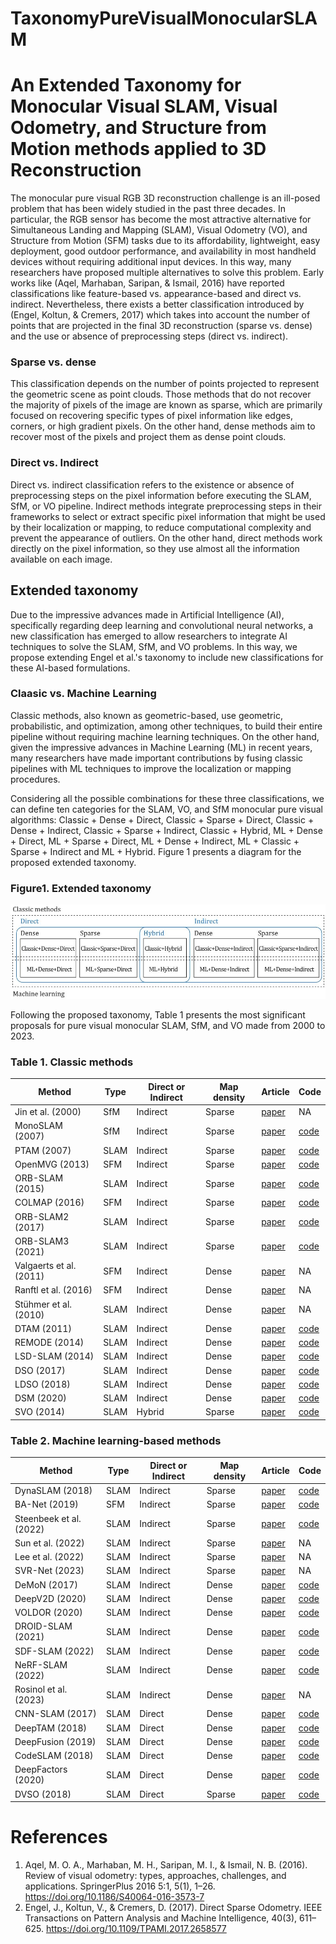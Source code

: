 # TaxonomyPureVisualMonocularSLAM
# An Extended Taxonomy for Monocular Visual SLAM, Visual Odometry, and Structure from Motion methods applied to 3D Reconstruction
The monocular pure visual RGB 3D reconstruction challenge is an ill-posed problem that has been widely studied in the past three decades. In particular, the RGB sensor has become the most attractive alternative for Simultaneous Landing and Mapping (SLAM), Visual Odometry (VO), and Structure from Motion (SFM) tasks due to its affordability, lightweight, easy deployment, good outdoor performance, and availability in most handheld devices without requiring additional input devices. In this way, many researchers have proposed multiple alternatives to solve this problem. Early works like (Aqel, Marhaban, Saripan, & Ismail, 2016) have reported classifications like feature-based vs. appearance-based and direct vs. indirect. Nevertheless, there exists a better classification introduced by (Engel, Koltun, & Cremers, 2017) which takes into account the number of points that are projected in the final 3D reconstruction (sparse vs. dense) and the use or absence of preprocessing steps (direct vs. indirect).
### Sparse vs. dense
This classification depends on the number of points projected to represent the geometric scene as point clouds. Those methods that do not recover the majority of pixels of the image are known as sparse, which are primarily focused on recovering specific types of pixel information like edges, corners, or high gradient pixels. On the other hand, dense methods aim to recover most of the pixels and project them as dense point clouds.

### Direct vs. Indirect
Direct vs. indirect classification refers to the existence or absence of preprocessing steps on the pixel information before executing the SLAM, SfM, or VO pipeline. Indirect methods integrate preprocessing steps in their frameworks to select or extract specific pixel information that might be used by their localization or mapping, to reduce computational complexity and prevent the appearance of outliers. On the other hand, direct methods work directly on the pixel information, so they use almost all the information available on each image.

## Extended taxonomy
Due to the impressive advances made in Artificial Intelligence (AI), specifically regarding deep learning and convolutional neural networks, a new classification has emerged to allow researchers to integrate AI techniques to solve the SLAM, SfM, and VO problems. In this way, we propose extending Engel et al.'s taxonomy to include new classifications for these AI-based formulations.
### Claasic vs. Machine Learning
Classic methods, also known as geometric-based, use geometric, probabilistic, and optimization, among other techniques, to build their entire pipeline without requiring machine learning techniques. On the other hand, given the impressive advances in Machine Learning (ML) in recent years, many researchers have made important contributions by fusing classic pipelines with ML techniques to improve the localization or mapping procedures.

Considering all the possible combinations for these three classifications, we can define ten categories for the SLAM, VO, and SfM monocular pure visual algorithms: Classic + Dense + Direct, Classic + Sparse + Direct, Classic + Dense + Indirect, Classic + Sparse + Indirect, Classic + Hybrid, ML + Dense + Direct, ML + Sparse + Direct, ML + Dense + Indirect, ML + Classic + Sparse + Indirect and ML + Hybrid. Figure 1 presents a diagram for the proposed extended taxonomy.

### Figure1. Extended taxonomy
![Alt text](https://github.com/erickherreraresearch/TaxonomyPureVisualMonocularSLAM/blob/main/images/taxonomy.JPG?raw=true "Extended taxonomy for monocular 3D reconstruction methods")

Following the proposed taxonomy, Table 1 presents the most significant proposals for pure visual monocular SLAM, SfM, and VO made from 2000 to 2023.

### Table 1. Classic methods
| Method | Type | Direct or Indirect | Map density | Article | Code |
| --- | --- | --- | --- | --- | --- |
| Jin et al. (2000)| SfM | Indirect | Sparse | [paper](https://ieeexplore.ieee.org/document/854954) | NA |
| MonoSLAM (2007) | SfM | Indirect | Sparse | [paper](https://ieeexplore.ieee.org/document/4160954) | [code](https://github.com/marcromani/MonoSLAM) |
| PTAM (2007) | SLAM | Indirect | Sparse | [paper](https://ieeexplore.ieee.org/document/4538852) | [code](https://github.com/Oxford-PTAM/PTAM-GPL) |
| OpenMVG (2013) | SFM | Indirect | Sparse | [paper](https://link.springer.com/chapter/10.1007/978-3-319-56414-2_5) | [code](https://github.com/openMVG/openMVG/tree/v2.0) |
| ORB-SLAM (2015) | SLAM | Indirect | Sparse | [paper](https://ieeexplore.ieee.org/document/7219438) | [code](https://github.com/raulmur/ORB_SLAM) |
| COLMAP (2016) | SFM | Indirect | Sparse | [paper](https://ieeexplore.ieee.org/document/7780814) | [code](https://github.com/colmap/colmap) |
| ORB-SLAM2 (2017) | SLAM | Indirect | Sparse | [paper](https://ieeexplore.ieee.org/document/7946260) | [code](https://github.com/raulmur/ORB_SLAM2) |
| ORB-SLAM3 (2021) | SLAM | Indirect | Sparse | [paper](https://ieeexplore.ieee.org/document/9440682) | [code](https://github.com/UZ-SLAMLab/ORB_SLAM3) |
| Valgaerts et al. (2011) | SFM | Indirect | Dense | [paper](https://link.springer.com/article/10.1007/s11263-011-0466-7) | NA |
| Ranftl et al. (2016) | SFM | Indirect | Dense | [paper](https://ieeexplore.ieee.org/document/7780809) | NA |
|  Stühmer et al. (2010) | SLAM | Indirect | Dense | [paper](https://link.springer.com/chapter/10.1007/978-3-642-15986-2_2) | NA |
|  DTAM (2011) | SLAM | Indirect | Dense | [paper](https://ieeexplore.ieee.org/abstract/document/6126513) | [code](https://github.com/Rintarooo/DTAM_Mapping) |
|  REMODE (2014) | SLAM | Indirect | Dense | [paper](https://ieeexplore.ieee.org/abstract/document/6907233) | [code](https://github.com/uzh-rpg/rpg_open_remode) |
|  LSD-SLAM (2014) | SLAM | Indirect | Dense | [paper](https://link.springer.com/chapter/10.1007/978-3-319-10605-2_54) | [code](https://github.com/tum-vision/lsd_slam) |
|  DSO (2017) | SLAM | Indirect | Dense | [paper](https://ieeexplore.ieee.org/document/7898369) | [code](https://github.com/JakobEngel/dso) |
|  LDSO (2018) | SLAM | Indirect | Dense | [paper](https://ieeexplore.ieee.org/document/8593376) | [code](https://github.com/tum-vision/LDSO) |
|  DSM (2020) | SLAM | Indirect | Dense | [paper](https://ieeexplore.ieee.org/document/9102352) | [code](https://github.com/jzubizarreta/dsm) |
|  SVO (2014) | SLAM | Hybrid | Sparse | [paper](https://ieeexplore.ieee.org/document/6906584) | [code](https://github.com/uzh-rpg/rpg_svo) |

### Table 2. Machine learning-based methods
| Method | Type | Direct or Indirect | Map density | Article | Code |
| --- | --- | --- | --- | --- | --- |
| DynaSLAM (2018)  | SLAM | Indirect | Sparse | [paper](https://ieeexplore.ieee.org/document/8421015) | [code](https://github.com/BertaBescos/DynaSLAM) |
| BA-Net (2019) | SFM | Indirect | Sparse | [paper](https://arxiv.org/abs/1806.04807) | [code](https://github.com/frobelbest/BANet) |
| Steenbeek et al. (2022) | SLAM | Indirect | Sparse | [paper](https://www.mdpi.com/2504-446X/6/3/79) | [code](https://github.com/annesteenbeek/sparse-to-dense-ros) |
| Sun et al. (2022) | SLAM | Indirect | Sparse | [paper](https://ieeexplore.ieee.org/document/9823399) | NA |
| Lee et al. (2022) | SLAM | Indirect | Sparse | [paper](https://ieeexplore.ieee.org/document/9994237) | NA |
| SVR-Net (2023) | SLAM | Indirect | Sparse | [paper](https://www.mdpi.com/1424-8220/23/8/3942) | NA |
| DeMoN (2017) | SLAM | Indirect | Dense | [paper](https://ieeexplore.ieee.org/document/8100079) | [code](https://github.com/lmb-freiburg/demon) |
| DeepV2D (2020) | SLAM | Indirect | Dense | [paper](https://arxiv.org/abs/1812.04605) | [code](https://github.com/princeton-vl/DeepV2D) |
| VOLDOR (2020) | SLAM | Indirect | Dense | [paper](https://ieeexplore.ieee.org/document/9561230) | [code](https://github.com/htkseason/VOLDOR) |
| DROID-SLAM (2021) | SLAM | Indirect | Dense | [paper](https://arxiv.org/abs/2108.10869) | [code](https://github.com/princeton-vl/DROID-SLAM) |
| SDF-SLAM (2022) | SLAM | Indirect | Dense | [paper](https://arxiv.org/abs/2108.10869) | [code](https://github.com/princeton-vl/DROID-SLAM) |
| NeRF-SLAM (2022) | SLAM | Indirect | Dense | [paper](https://arxiv.org/abs/2210.13641) | [code](https://github.com/ToniRV/NeRF-SLAM) |
| Rosinol et al. (2023) | SLAM | Indirect | Dense | [paper](https://ieeexplore.ieee.org/document/10030932) | NA |
| CNN-SLAM (2017) | SLAM | Direct | Dense | [paper](https://ieeexplore.ieee.org/document/8100178) | [code](https://github.com/iitmcvg/CNN_SLAM) |
| DeepTAM (2018) | SLAM | Direct | Dense | [paper](https://link.springer.com/chapter/10.1007/978-3-030-01270-0_50) | [code](https://github.com/lmb-freiburg/deeptam) |
| DeepFusion (2019) | SLAM | Direct | Dense | [paper](https://ieeexplore.ieee.org/document/8793527) | [code](https://github.com/lmb-freiburg/deeptam) |
| CodeSLAM (2018) | SLAM | Direct | Dense | [paper](https://ieeexplore.ieee.org/document/8578369) | [code](https://github.com/silviutroscot/CodeSLAM) |
| DeepFactors (2020) | SLAM | Direct | Dense | [paper](https://ieeexplore.ieee.org/document/8954779) | [code](https://github.com/jczarnowski/DeepFactors) |
| DVSO (2018) | SLAM | Direct | Sparse | [paper](https://arxiv.org/abs/1807.02570) | [code](https://github.com/SenZHANG-GitHub/dvso) |


# References
1. Aqel, M. O. A., Marhaban, M. H., Saripan, M. I., & Ismail, N. B. (2016). Review of visual odometry: types, approaches, challenges, and applications. SpringerPlus 2016 5:1, 5(1), 1–26. https://doi.org/10.1186/S40064-016-3573-7
2. Engel, J., Koltun, V., & Cremers, D. (2017). Direct Sparse Odometry. IEEE Transactions on Pattern Analysis and Machine Intelligence, 40(3), 611–625. https://doi.org/10.1109/TPAMI.2017.2658577
